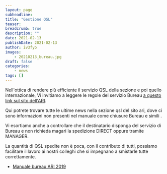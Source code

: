 ```yaml
---
layout: page
subheadline:
title: "Gestione QSL"
teaser:
breadcrumb: true
description: ""
date: 2021-02-13
publishDate: 2021-02-13
author: iv3fyo
images: 
    - 20210213_bureau.jpg
draft: false
categories:
    - news
tags: []
---
```


Nell'ottica di rendere più efficiente il servizio QSL della sezione e poi quello internazionale, Vi invitiamo a leggere 
le regole del servizio Bureau [a questo link sul sito dell'ARI](http://www.ari.it/manuale-del-qsl-bureau.html).

Qui potrete trovare tutte le ultime news nella sezione qsl del sito ari, dove ci sono informazioni non presenti nel manuale 
come chiusure Bureau e simili .

Vi esortiamo anche a controllare che il destinatario disponga del servizio di Bureau e non richieda magari la spedizione 
DIRECT oppure tramite MANAGER.

La quantità di QSL spedite non è poca, con il contributo di tutti, possiamo facilitare il lavoro ai nostri colleghi che 
si impegnano a smistarle tutte correttamente.

- [Manuale bureau ARI 2019](/documents/Manuale_bureau_ARI_2019.pdf)

